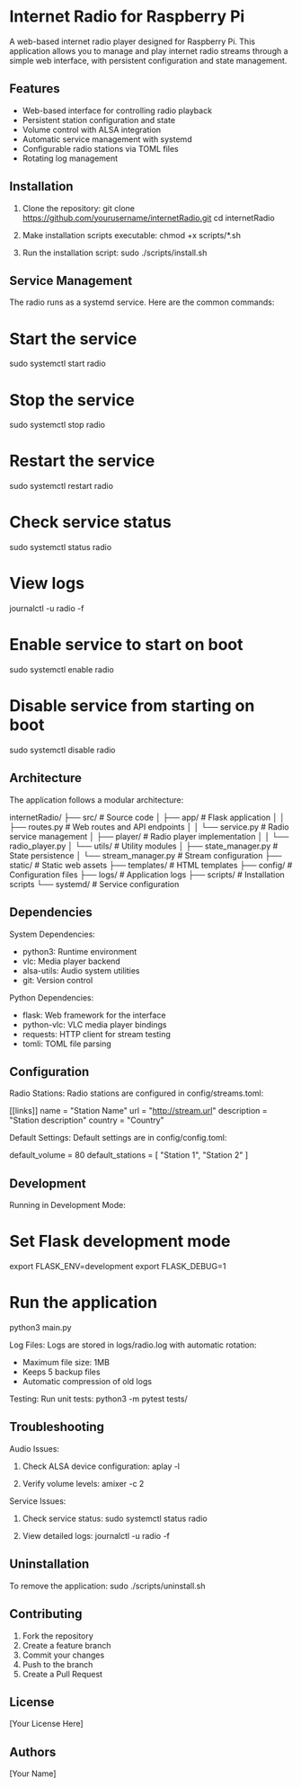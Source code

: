 Internet Radio for Raspberry Pi
=============================

A web-based internet radio player designed for Raspberry Pi. This application allows you to manage and play internet radio streams through a simple web interface, with persistent configuration and state management.

Features
--------
- Web-based interface for controlling radio playback
- Persistent station configuration and state
- Volume control with ALSA integration
- Automatic service management with systemd
- Configurable radio stations via TOML files
- Rotating log management

Installation
-----------
1. Clone the repository:
   git clone https://github.com/yourusername/internetRadio.git
   cd internetRadio

2. Make installation scripts executable:
   chmod +x scripts/*.sh

3. Run the installation script:
   sudo ./scripts/install.sh

Service Management
----------------
The radio runs as a systemd service. Here are the common commands:

# Start the service
sudo systemctl start radio

# Stop the service
sudo systemctl stop radio

# Restart the service
sudo systemctl restart radio

# Check service status
sudo systemctl status radio

# View logs
journalctl -u radio -f

# Enable service to start on boot
sudo systemctl enable radio

# Disable service from starting on boot
sudo systemctl disable radio

Architecture
-----------
The application follows a modular architecture:

internetRadio/
├── src/                    # Source code
│   ├── app/               # Flask application
│   │   ├── routes.py      # Web routes and API endpoints
│   │   └── service.py     # Radio service management
│   ├── player/            # Radio player implementation
│   │   └── radio_player.py
│   └── utils/             # Utility modules
│       ├── state_manager.py   # State persistence
│       └── stream_manager.py  # Stream configuration
├── static/                # Static web assets
├── templates/             # HTML templates
├── config/               # Configuration files
├── logs/                 # Application logs
├── scripts/              # Installation scripts
└── systemd/              # Service configuration

Dependencies
-----------
System Dependencies:
- python3: Runtime environment
- vlc: Media player backend
- alsa-utils: Audio system utilities
- git: Version control

Python Dependencies:
- flask: Web framework for the interface
- python-vlc: VLC media player bindings
- requests: HTTP client for stream testing
- tomli: TOML file parsing

Configuration
------------
Radio Stations:
Radio stations are configured in config/streams.toml:

[[links]]
name = "Station Name"
url = "http://stream.url"
description = "Station description"
country = "Country"

Default Settings:
Default settings are in config/config.toml:

default_volume = 80
default_stations = [
    "Station 1",
    "Station 2"
]

Development
----------
Running in Development Mode:
# Set Flask development mode
export FLASK_ENV=development
export FLASK_DEBUG=1

# Run the application
python3 main.py

Log Files:
Logs are stored in logs/radio.log with automatic rotation:
- Maximum file size: 1MB
- Keeps 5 backup files
- Automatic compression of old logs

Testing:
Run unit tests:
python3 -m pytest tests/

Troubleshooting
--------------
Audio Issues:
1. Check ALSA device configuration:
   aplay -l

2. Verify volume levels:
   amixer -c 2

Service Issues:
1. Check service status:
   sudo systemctl status radio

2. View detailed logs:
   journalctl -u radio -f

Uninstallation
-------------
To remove the application:
sudo ./scripts/uninstall.sh

Contributing
-----------
1. Fork the repository
2. Create a feature branch
3. Commit your changes
4. Push to the branch
5. Create a Pull Request

License
-------
[Your License Here]

Authors
-------
[Your Name]
